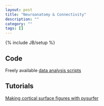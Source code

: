 ```yaml
---
layout: post
title: "Neuroanatomy & Connectivity"
description: ""
category: ""
tags: []
---
```

{% include JB/setup %}

## Code

Freely available [data analysis scripts](https://github.com/NeuroanatomyAndConnectivity)

## Tutorials

[Making cortical surface figures with pysurfer](http://nbviewer.ipython.org/urls/dl.dropboxusercontent.com/s/cadukne7hcl03ni/pysurfer_blog_post.ipynb?token_hash=AAE6qvOXiIVB1Btbs_yHvZDRNv3sepefKT_J21EVag8soA&dl=1)
